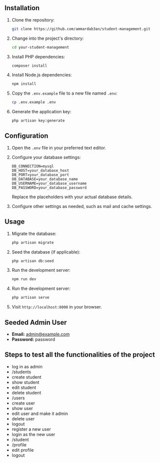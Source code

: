 ## Installation

1. Clone the repository:

    ```bash
    git clone https://github.com/ammardab3an/student-management.git
    ```

2. Change into the project's directory:

    ```bash
    cd your-student-management
    ```

3. Install PHP dependencies:

    ```bash
    composer install
    ```

4. Install Node.js dependencies:

    ```bash
    npm install
    ```

5. Copy the `.env.example` file to a new file named `.env`:

    ```bash
    cp .env.example .env
    ```

6. Generate the application key:

    ```bash
    php artisan key:generate
    ```

## Configuration

1. Open the `.env` file in your preferred text editor.

2. Configure your database settings:

    ```env
    DB_CONNECTION=mysql
    DB_HOST=your_database_host
    DB_PORT=your_database_port
    DB_DATABASE=your_database_name
    DB_USERNAME=your_database_username
    DB_PASSWORD=your_database_password
    ```

    Replace the placeholders with your actual database details.

3. Configure other settings as needed, such as mail and cache settings.

## Usage

1. Migrate the database:

    ```bash
    php artisan migrate
    ```

2. Seed the database (if applicable):

    ```bash
    php artisan db:seed
    ```

3. Run the development server:

    ```bash
    npm run dev
    ```
    
4. Run the development server:

    ```bash
    php artisan serve
    ```

5. Visit `http://localhost:8000` in your browser.

## Seeded Admin User

- **Email:** admin@example.com
- **Password:** password

## Steps to test all the functionalities of the project
* log in as admin
* /students
* create student
* show student
* edit student
* delete student
* /users
* create user
* show user
* edit user and make it admin
* delete user
* logout
* register a new user
* login as the new user
* /student
* /profile
* edit profile
* logout
